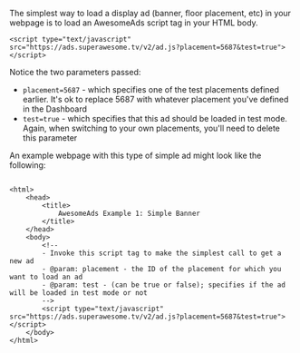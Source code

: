 The simplest way to load a display ad (banner, floor placement, etc) in your webpage is to load an AwesomeAds script tag in your HTML body.

```
<script type="text/javascript" src="https://ads.superawesome.tv/v2/ad.js?placement=5687&test=true"></script>

```

Notice the two parameters passed:
 * `placement=5687` - which specifies one of the test placements defined earlier. It's ok to replace 5687 with whatever placement you've defined in the Dashboard
 * `test=true` - which specifies that this ad should be loaded in test mode. Again, when switching to your own placements, you'll need to delete this parameter

An example webpage with this type of simple ad might look like the following:

```

<html>
	<head>
		<title>
			AwesomeAds Example 1: Simple Banner
		</title>
	</head>
	<body>
		<!--
		- Invoke this script tag to make the simplest call to get a new ad
		- @param: placement - the ID of the placement for which you want to load an ad
		- @param: test - (can be true or false); specifies if the ad will be loaded in test mode or not 
		-->
		<script type="text/javascript" src="https://ads.superawesome.tv/v2/ad.js?placement=5687&test=true"></script>
	</body>
</html>

```